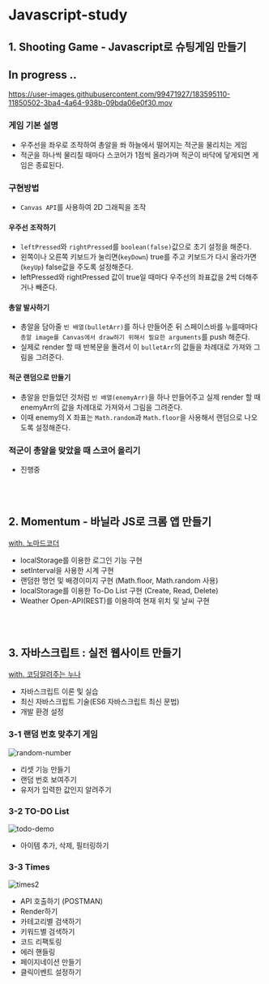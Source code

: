 # Javascript-study

## 1. Shooting Game - Javascript로 슈팅게임 만들기
## In progress ..


https://user-images.githubusercontent.com/99471927/183595110-11850502-3ba4-4a64-938b-09bda06e0f30.mov



### 게임 기본 설명
- 우주선을 좌우로 조작하여 총알을 쏴 하늘에서 떨어지는 적군을 물리치는 게임
- 적군을 하나씩 물리칠 때마다 스코어가 1점씩 올라가며 적군이 바닥에 닿게되면 게임은 종료된다.

### 구현방법
- `Canvas API`를 사용하여 2D 그래픽을 조작

#### 우주선 조작하기
- `leftPressed`와 `rightPressed`를 `boolean(false)`값으로 초기 설정을 해준다.
- 왼쪽이나 오른쪽 키보드가 눌리면(`keyDown`) true를 주고 키보드가 다시 올라가면(`keyUp`) false값을 주도록 설정해준다.
- leftPressed와 rightPressed 값이 true일 때마다 우주선의 좌표값을 2씩 더해주거나 빼준다.

#### 총알 발사하기
- 총알을 담아줄 `빈 배열(bulletArr)`를 하나 만들어준 뒤 스페이스바를 누를때마다 `총알 image를 Canvas에서 draw하기 위해서 필요한 arguments`를 push 해준다.
- 실제로 render 할 때 반복문을 돌려서 이 `bulletArr`의 값들을 차례대로 가져와 그림을 그려준다.

#### 적군 랜덤으로 만들기
- 총알을 만들었던 것처럼 `빈 배열(enemyArr)`을 하나 만들어주고 실제 render 할 때 enemyArr의 값을 차례대로 가져와서 그림을 그려준다.
- 이때 enemy의 X 좌표는 `Math.random`과 `Math.floor`을 사용해서 랜덤으로 나오도록 설정해준다. 

### 적군이 총알을 맞았을 때 스코어 올리기
- 진행중

<br/><br/>
## 2. Momentum - 바닐라 JS로 크롬 앱 만들기
[with. 노마드코더](https://nomadcoders.co/javascript-for-beginners/lobby)
- localStorage를 이용한 로그인 기능 구현
- setInterval을 사용한 시계 구현
- 랜덤한 명언 및 배경이미지 구현 (Math.floor, Math.random 사용)
- localStorage를 이용한 To-Do List 구현 (Create, Read, Delete)
- Weather Open-API(REST)를 이용하여 현재 위치 및 날씨 구현

<br/><br/>

## 3. 자바스크립트 : 실전 웹사이트 만들기
[with. 코딩알려주는 누나](https://codingnoona.thinkific.com/courses/2)

- 자바스크립트 이론 및 실습
- 최신 자바스크립트 기술(ES6 자바스크립트 최신 문법)
- 개발 환경 설정



### 3-1 랜덤 번호 맞추기 게임  
![random-number](https://user-images.githubusercontent.com/99471927/179057037-b3529c4e-fb41-449e-ab66-e959199edf41.gif)

- 리셋 기능 만들기
- 랜덤 번호 보여주기
- 유저가 입력한 값인지 알려주기 

### 3-2 TO-DO List
![todo-demo](https://user-images.githubusercontent.com/99471927/179057157-d1184e68-2b16-4e03-8e0d-efb302adef5b.gif)

- 아이템 추가, 삭제, 필터링하기

### 3-3 Times

![times2](https://user-images.githubusercontent.com/99471927/179064649-18b8be29-6370-45c4-aa43-1b7cbd0e8c87.gif)



- API 호출하기 (POSTMAN)
- Render하기
- 카테고리별 검색하기
- 키워드별 검색하기
- 코드 리팩토링
- 에러 핸들링
- 페이지네이션 만들기
- 클릭이벤트 설정하기



